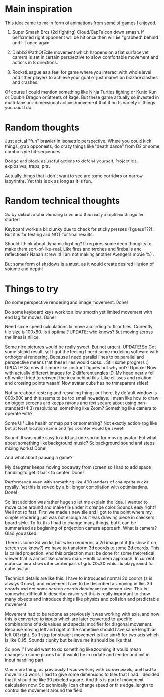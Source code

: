 # Main inspiration

This idea came to me in form of animations from some of games I enjoyed.

1) Super Smash Bros (2d fighting) Cloud/CapFalcon down smash. If performed right opponent will be hit once then will be "grabbed" behind and hit once again.

2) Diablo2/PathOfExile movement which happens on a flat surface yet camera is set in certain perspective to allow comfortable movement and actions in 8 directions.

3) RocketLeague as a feel for game where you interact with whole level and other players to achieve your goal or just marvel on bizzare clashes and crashes.

Of course I could mention something like Ninja Turtles fighing or Kunio Kun or Double Dragon or Streets of Rage. But these game actually so invested in multi-lane uni-dimensional actions/movement that it hurts variety in things you could do.

# Random thoughts

Just actual "fun" brawler in isometric perspective. Where you could kick things, grab opponents, do crazy things like "death dance" from D2 or some combo style hit-sequences.

Dodge and block as useful actions to defend yourself. Projectiles, explosives, traps, pits.

Actually things that I don't want to see are some corridors or narrow labyrinths. Yet this is ok as long as it is fun.

# Random technical thoughts

So by default alpha blending is on and this really simplifies things for starter!

Keyboard works a bit clunky due to check for sticky presses (I guess???). But it is for testing and NOT for final results.

Should I think about dynamic lighting? It requires some deep thoughts to make them sort-of-like-real. Like fires and torches and fireballs and reflections? Naaah screw it! I am not making another Avengers movie %) .

But some form of shadows is a must. as it would create desired illusion of volume and depth!

# Things to try

Do some perspective rendering and image movement. Done!

Do some keyboard keys work to allow smooth yet limited movement with end lag for moves. Done!

Need some speed calculations to move according to floor tiles. Currently tile size is 100x60. Is it optimal? UPDATE: who knows? But moving across the lines is niiice.

Some nice pictures would be really sweet. But not urgent. UPDATE! So Got some stupid result. yet I got the feeling I need some modeling software with orthogonal rendering. Because I need parallel lines to be parallel and perspective means that these lines would cross... Still some progress :) UPDATE! So now it is more like abstract figures but why not?! Update! Now with actually different images for 2 different angles :D. My head nearly fell off while I tried to reinvent the idea behind this. Like ellipses and rotation and crossing points waaah! Now avatar cube has no transparent sides!

Not sure abour resizing and rescaling things out here. By default window is 800x600 and this seems to be too small nowadays. I mean like how to draw on bigger screens and keeps rations and feel secure about using non-standard (4:3) resolutions. something like Zoom? Something like camera to operate with?

Some UI? Like health or map part or something? Not exactly action-rpg like but at least location name and fps counter would be sweet!

Sound! It was quite easy to add just one sound for moving avatar! But what about something like background music? So background sound and steps mixing works! Done!

And what about pausing a game?

My daughter keeps moving box away from screen so I had to add space handling to get it back to center! Done!

Performance even with something like 400 renders of one sprite sucks royally. Yet this is solved by a bit longer compilation with optimisations. Done!

So last addition was rather huge so let me explain the idea. I wanted to move cube around and make tile under it change color. Sounds easy right? Well not so fast. First we made a new tile and I got to the point where my simple rendering just was not enough as it was drawing piece in checkers board style. To fix this I had to change many things, but it can be summarized as beginning of projection camera approach. What is camera? Glad you asked.

There is some 3d world, but when rendering a 2d image of it (to show it on screen you know?) we have to transform 3d coords to some 2d coords. This is called projection. And this projection must be done for some theoretical viewer that is almost like camera man. Henth camera approach. In current state camera shows the center part of grid 20x20 which is playground for cube avatar.

Technical details are like this. I have to introduced normal 3d coords (z is always 0 now), and movement have to be described as moving in this 3d coords and not some screen coords dependant on screen size. This is somewhat difficult to describe easier yet this is really improtant to show many objects and introduce things like physics and collision and predictable movement.

Movement had to be redone as previously it was working with axis, and now this is converted to inputs which are later converted to specific combinations of axis values and special modifier for diagonal movement. Because moving left and right at the sametime should have same length as left OR right. So 1 step for straight movement is like sin45 for two axis which is like 0.85. Sounds clunky but believe me it should be like that.

So now if I would want to do something like zooming it would mean changes in some places but it would be in update and render and not in input handling part.

One more thing, as previously I was working with screen pixels, and had to move in 3d worls, I had to give some dimensions to tiles that I had. I decided that it should be like 30 pixeled square. And this is part of movement calculation now. So technically I can change speed or this edge_length to control the movement around the field.